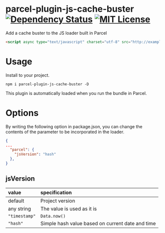# parcel-plugin-js-cache-buster [![Dependency Status](https://beta.gemnasium.com/badges/github.com/surface0/parcel-plugin-js-cache-buster.svg)](https://beta.gemnasium.com/projects/github.com/surface0/parcel-plugin-js-cache-buster) [![MIT License](https://img.shields.io/badge/license-MIT-blue.svg?style=flat)](LICENSE)

Add a cache buster to the JS loader built in Parcel

```html
<script async type="text/javascript" charset="utf-8" src="http://example.com/XXXXXX.js?ver=1.0.0"></script>
```

# Usage

Install to your project.

```
npm i parcel-plugin-js-cache-buster -D
```

This plugin is automatically loaded when you run the bundle in Parcel.

# Options

By writing the following option in package.json, you can change the contents of the parameter to be incorporated in the loader.

```json
{
...
  "parcel": {
    "jsVersion": "hash"
  },
}
```

## jsVersion

|value|specification|
|:---|:---|
|default|Project version|
|any string|The value is used as it is|
|`"timestamp"`|`Data.now()`|
|`"hash"`|Simple hash value based on current date and time|

